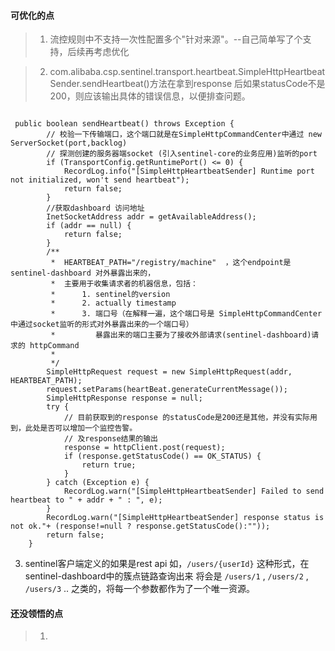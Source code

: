 #### 可优化的点

> 1. 流控规则中不支持一次性配置多个"针对来源"。--自己简单写了个支持，后续再考虑优化

> 2. com.alibaba.csp.sentinel.transport.heartbeat.SimpleHttpHeartbeatSender.sendHeartbeat()方法在拿到response
     后如果statusCode不是200，则应该输出具体的错误信息，以便排查问题。
     
```java_holder_method_tree

 public boolean sendHeartbeat() throws Exception {
        // 校验一下传输端口，这个端口就是在SimpleHttpCommandCenter中通过 new ServerSocket(port,backlog)
        // 探测创建的服务器端socket (引入sentinel-core的业务应用)监听的port
        if (TransportConfig.getRuntimePort() <= 0) {
            RecordLog.info("[SimpleHttpHeartbeatSender] Runtime port not initialized, won't send heartbeat");
            return false;
        }
        //获取dashboard 访问地址
        InetSocketAddress addr = getAvailableAddress();
        if (addr == null) {
            return false;
        }
        /**
         *  HEARTBEAT_PATH="/registry/machine"  ，这个endpoint是sentinel-dashboard 对外暴露出来的，
         *  主要用于收集请求者的机器信息，包括：
         *      1. sentinel的version
         *      2. actually timestamp
         *      3. 端口号（在解释一遍，这个端口号是 SimpleHttpCommandCenter中通过socket监听的形式对外暴露出来的一个端口号）
         *         暴露出来的端口主要为了接收外部请求(sentinel-dashboard)请求的 httpCommand
         *
         */
        SimpleHttpRequest request = new SimpleHttpRequest(addr, HEARTBEAT_PATH);
        request.setParams(heartBeat.generateCurrentMessage());
        SimpleHttpResponse response = null;
        try {
            // 目前获取到的response 的statusCode是200还是其他，并没有实际用到，此处是否可以增加一个监控告警。
            // 及response结果的输出
            response = httpClient.post(request);
            if (response.getStatusCode() == OK_STATUS) {
                return true;
            }
        } catch (Exception e) {
            RecordLog.warn("[SimpleHttpHeartbeatSender] Failed to send heartbeat to " + addr + " : ", e);
        }
        RecordLog.warn("[SimpleHttpHeartbeatSender] response status is not ok."+ (response!=null ? response.getStatusCode():""));
        return false;
    }
```

3. sentinel客户端定义的如果是rest api 如，`/users/{userId}` 这种形式，在sentinel-dashboard中的簇点链路查询出来
   将会是  `/users/1` ,  `/users/2`  , `/users/3` .. 之类的，将每一个参数都作为了一个唯一资源。
#### 还没领悟的点
> 1.  
